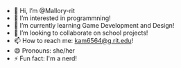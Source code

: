 - 👋 Hi, I’m @Mallory-rit
- 👀 I’m interested in programmning!
- 🌱 I’m currently learning Game Development and Design!
- 💞️ I’m looking to collaborate on school projects!
- 📫 How to reach me: kam6564@g.rit.edu!
- 😄 Pronouns: she/her
- ⚡ Fun fact: I'm a nerd!

<!---
Mallory-rit/Mallory-rit is a ✨ special ✨ repository because its `README.md` (this file) appears on your GitHub profile.
You can click the Preview link to take a look at your changes.
--->
